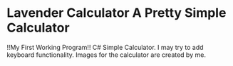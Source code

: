 Lavender Calculator A Pretty Simple Calculator
===========
!!My First Working Program!!
C# Simple Calculator. I may try to add keyboard functionality.
Images for the calculator are created by me.
